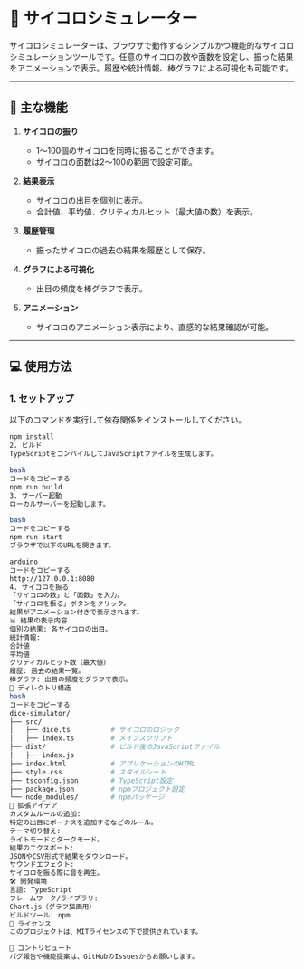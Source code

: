 # 🎲 サイコロシミュレーター

サイコロシミュレーターは、ブラウザで動作するシンプルかつ機能的なサイコロシミュレーションツールです。任意のサイコロの数や面数を設定し、振った結果をアニメーションで表示。履歴や統計情報、棒グラフによる可視化も可能です。

---

## 🚀 主な機能
1. **サイコロの振り**
   - 1〜100個のサイコロを同時に振ることができます。
   - サイコロの面数は2〜100の範囲で設定可能。

2. **結果表示**
   - サイコロの出目を個別に表示。
   - 合計値、平均値、クリティカルヒット（最大値の数）を表示。

3. **履歴管理**
   - 振ったサイコロの過去の結果を履歴として保存。

4. **グラフによる可視化**
   - 出目の頻度を棒グラフで表示。

5. **アニメーション**
   - サイコロのアニメーション表示により、直感的な結果確認が可能。

---

## 💻 使用方法

### 1. セットアップ
以下のコマンドを実行して依存関係をインストールしてください。

```bash
npm install
2. ビルド
TypeScriptをコンパイルしてJavaScriptファイルを生成します。

bash
コードをコピーする
npm run build
3. サーバー起動
ローカルサーバーを起動します。

bash
コードをコピーする
npm run start
ブラウザで以下のURLを開きます。

arduino
コードをコピーする
http://127.0.0.1:8080
4. サイコロを振る
「サイコロの数」と「面数」を入力。
「サイコロを振る」ボタンをクリック。
結果がアニメーション付きで表示されます。
📊 結果の表示内容
個別の結果: 各サイコロの出目。
統計情報:
合計値
平均値
クリティカルヒット数（最大値）
履歴: 過去の結果一覧。
棒グラフ: 出目の頻度をグラフで表示。
📂 ディレクトリ構造
bash
コードをコピーする
dice-simulator/
├── src/
│   ├── dice.ts          # サイコロのロジック
│   ├── index.ts         # メインスクリプト
├── dist/                # ビルド後のJavaScriptファイル
│   ├── index.js
├── index.html           # アプリケーションのHTML
├── style.css            # スタイルシート
├── tsconfig.json        # TypeScript設定
├── package.json         # npmプロジェクト設定
└── node_modules/        # npmパッケージ
🌟 拡張アイデア
カスタムルールの追加:
特定の出目にボーナスを追加するなどのルール。
テーマ切り替え:
ライトモードとダークモード。
結果のエクスポート:
JSONやCSV形式で結果をダウンロード。
サウンドエフェクト:
サイコロを振る際に音を再生。
🛠 開発環境
言語: TypeScript
フレームワーク/ライブラリ:
Chart.js（グラフ描画用）
ビルドツール: npm
📜 ライセンス
このプロジェクトは、MITライセンスの下で提供されています。

🤝 コントリビュート
バグ報告や機能提案は、GitHubのIssuesからお願いします。